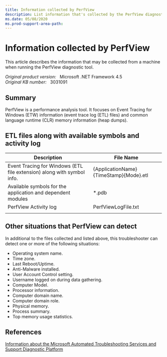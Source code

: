 ```yaml
---
title: Information collected by PerfView
description: List information that's collected by the PerfView diagnostic tool.
ms.date: 05/08/2020
ms.prod-support-area-path:
---
```

# Information collected by PerfView

This article describes the information that may be collected from a machine when running the PerfView diagnostic tool.

_Original product version:_ &nbsp; Microsoft .NET Framework 4.5  
_Original KB number:_ &nbsp; 3031091

## Summary

PerfView is a performance analysis tool. It focuses on Event Tracing for Windows (ETW) information (event trace log (ETL) files) and common language runtime (CLR) memory information (heap dumps).

## ETL files along with available symbols and activity log

|Description|File Name|
|---|---|
|Event Tracing for Windows (ETL file extension) along with symbol info.|{ApplicationName}{TimeStamp}{Mode}.etl|
|Available symbols for the application and dependent modules|*.pdb|
|PerfView Activity log|PerfViewLogFile.txt|
|||

## Other situations that PerfView can detect

In additional to the files collected and listed above, this troubleshooter can detect one or more of the following situations:

- Operating system name.
- Time zone.
- Last Reboot/Uptime.
- Anti-Malware installed.
- User Account Control setting.
- Username logged on during data gathering.
- Computer Model.
- Processor information.
- Computer domain name.
- Computer domain role.
- Physical memory.
- Process summary.
- Top memory usage statistics.

## References

[Information about the Microsoft Automated Troubleshooting Services and Support Diagnostic Platform](https://support.microsoft.com/help/2598970)

